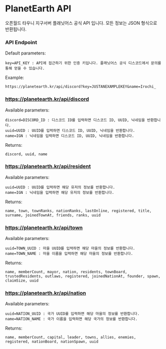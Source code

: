 # PlanetEarth API
오픈월드 타우니 지구서버 플래닛어스 공식 API 입니다. 모든 정보는 JSON 형식으로 반환됩니다.

### API Endpoint
Default parameters:
```
key=API_KEY : API에 접근하기 위한 인증 키입니다. 플래닛어스 공식 디스코드에서 문의를 통해 얻을 수 있습니다.
```

Example:
```
https://planetearth.kr/api/discord?key=JUSTANEXAMPLEKEY&name=Irochi_
```

### https://planetearth.kr/api/discord

Available parameters:
```
discord=DISCORD_ID : 디스코드 ID를 입력하면 디스코드 ID, UUID, 닉네임을 반환합니다.
uuid=UUID : UUID를 입력하면 디스코드 ID, UUID, 닉네임을 반환합니다.
name=IGN : 닉네임을 입력하면 디스코드 ID, UUID, 닉네임을 반환합니다.
```

Returns:
```
discord, uuid, name
```

### https://planetearth.kr/api/resident

Available parameters:
```
uuid=UUID : UUID를 입력하면 해당 유저의 정보를 반환합니다.
name=IGN : 닉네임을 입력하면 해당 유저의 정보를 반환합니다.
```

Returns:
```
name, town, townRanks, nationRanks, lastOnline, registered, title, surname, joinedTownAt, friends, ranks, uuid
```

### https://planetearth.kr/api/town

Available parameters:
```
uuid=TOWN_UUID : 마을 UUID를 입력하면 해당 마을의 정보를 반환합니다.
name=TOWN_NAME : 마을 이름을 입력하면 해당 마을의 정보를 반환합니다.
```

Returns:
```
name, memberCount, mayor, nation, residents, townBoard, trustedResidents, outlaws, registered, joinedNationAt, founder, spawn, claimSize, uuid
```

### https://planetearth.kr/api/nation

Available parameters:
```
uuid=NATION_UUID : 국가 UUID를 입력하면 해당 마을의 정보를 반환합니다.
name=NATION_NAME : 국가 이름을 입력하면 해당 국가의 정보를 반환합니다.
```

Returns:
```
name, memberCount, capital, leader, towns, allies, enemies, registered, nationBoard, nationSpawn, uuid
```
